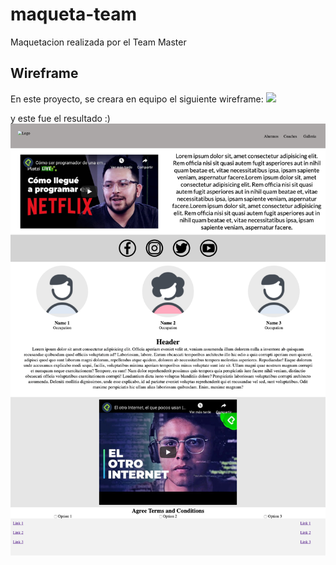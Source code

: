 # maqueta-team

Maquetacion realizada por el Team Master

## Wireframe

En este proyecto, se creara en equipo el siguiente wireframe:
![](./resources/wireframe.png)



y este fue el resultado :) 
![](./resources/solution.png)

